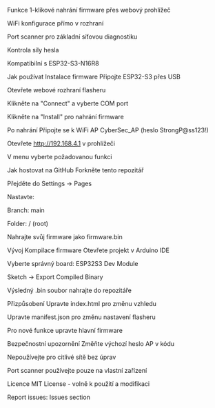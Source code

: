Funkce
1-klikové nahrání firmware přes webový prohlížeč

WiFi konfigurace přímo v rozhraní

Port scanner pro základní síťovou diagnostiku

Kontrola síly hesla

Kompatibilní s ESP32-S3-N16R8

Jak používat
Instalace firmware
Připojte ESP32-S3 přes USB

Otevřete webové rozhraní flasheru

Klikněte na "Connect" a vyberte COM port

Klikněte na "Install" pro nahrání firmware

Po nahrání
Připojte se k WiFi AP CyberSec_AP (heslo StrongP@ss123!)

Otevřete http://192.168.4.1 v prohlížeči

V menu vyberte požadovanou funkci

Jak hostovat na GitHub
Forkněte tento repozitář

Přejděte do Settings → Pages

Nastavte:

Branch: main

Folder: / (root)

Nahrajte svůj firmware jako firmware.bin

Vývoj
Kompilace firmware
Otevřete projekt v Arduino IDE

Vyberte správný board: ESP32S3 Dev Module

Sketch → Export Compiled Binary

Výsledný .bin soubor nahrajte do repozitáře

Přizpůsobení
Upravte index.html pro změnu vzhledu

Upravte manifest.json pro změnu nastavení flasheru

Pro nové funkce upravte hlavní firmware

Bezpečnostní upozornění
Změňte výchozí heslo AP v kódu

Nepoužívejte pro citlivé sítě bez úprav

Port scanner používejte pouze na vlastní zařízení

Licence
MIT License - volně k použití a modifikaci

Report issues: Issues section

